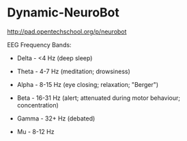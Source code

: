 Dynamic-NeuroBot
================
http://pad.opentechschool.org/p/neurobot

EEG Frequency Bands:
* Delta - <4 Hz     (deep sleep)
* Theta - 4-7 Hz    (meditation; drowsiness)
* Alpha - 8-15 Hz   (eye closing; relaxation; "Berger")
* Beta  - 16-31 Hz  (alert; attenuated during motor behaviour; concentration)
* Gamma - 32+ Hz    (debated)
  
* Mu   - 8-12 Hz
